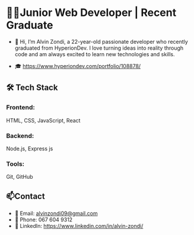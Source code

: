 # 👨‍💻Junior Web Developer | Recent Graduate

- 👋 Hi, I’m Alvin Zondi, a 22-year-old passionate developer who recently graduated from HyperionDev. I love turning ideas into reality through code and am always excited to learn new technologies and skills.
  
- 🎓 https://www.hyperiondev.com/portfolio/108878/

## 🛠️ Tech Stack

### Frontend:

HTML, CSS, JavaScript, React

### Backend:

Node.js, Express js

### Tools:

Git, GitHub

## 📫Contact
- 📧 Email: alvinzondi09@gmail.com
- 📱 Phone: 067 604 9312
- 💼 LinkedIn: https://www.linkedin.com/in/alvin-zondi/



